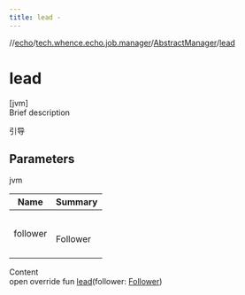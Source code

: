 ```yaml
---
title: lead -
---
```

//[echo](../../index.md)/[tech.whence.echo.job.manager](../index.md)/[AbstractManager](index.md)/[lead](lead.md)



# lead  
[jvm]  
Brief description  


引导



## Parameters  
  
jvm  
  
|  Name|  Summary| 
|---|---|
| follower| <br><br>Follower<br><br>
  
  
Content  
open override fun [lead](lead.md)(follower: [Follower](../../tech.whence.echo.job.manager.management/-follower/index.md))  



